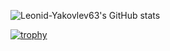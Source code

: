 ![Leonid-Yakovlev63's GitHub stats](https://github-readme-stats.vercel.app/api?username=Leonid-Yakovlev63&show_icons=true&theme=radical)

[![trophy](https://github-profile-trophy.vercel.app/?username=anuraghazra&theme=onedark)](https://github.com/ryo-ma/github-profile-trophy)
